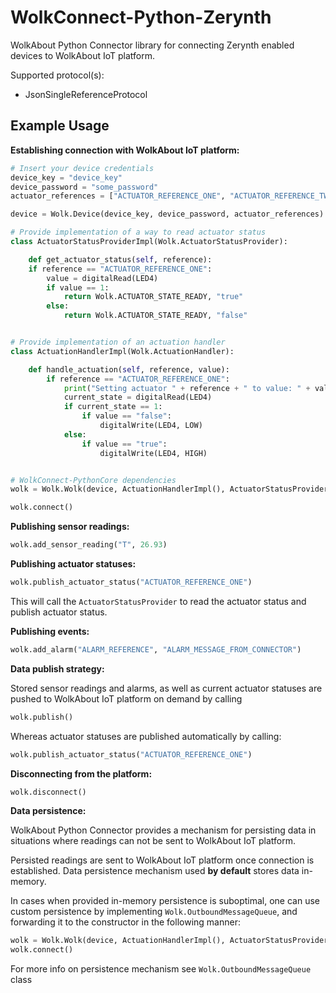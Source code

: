 # WolkConnect-Python-Zerynth
WolkAbout Python Connector library for connecting Zerynth enabled devices to WolkAbout IoT platform.

Supported protocol(s):
* JsonSingleReferenceProtocol


Example Usage
-------------
**Establishing connection with WolkAbout IoT platform:**
```python
# Insert your device credentials
device_key = "device_key"
device_password = "some_password"
actuator_references = ["ACTUATOR_REFERENCE_ONE", "ACTUATOR_REFERENCE_TWO"]

device = Wolk.Device(device_key, device_password, actuator_references)

# Provide implementation of a way to read actuator status
class ActuatorStatusProviderImpl(Wolk.ActuatorStatusProvider):

    def get_actuator_status(self, reference):
    if reference == "ACTUATOR_REFERENCE_ONE":
        value = digitalRead(LED4)
        if value == 1:
            return Wolk.ACTUATOR_STATE_READY, "true"
        else:
            return Wolk.ACTUATOR_STATE_READY, "false"


# Provide implementation of an actuation handler
class ActuationHandlerImpl(Wolk.ActuationHandler):

    def handle_actuation(self, reference, value):
        if reference == "ACTUATOR_REFERENCE_ONE":
            print("Setting actuator " + reference + " to value: " + value)
            current_state = digitalRead(LED4)
            if current_state == 1:
                if value == "false":
                    digitalWrite(LED4, LOW)
            else:
                if value == "true":
                    digitalWrite(LED4, HIGH)


# WolkConnect-PythonCore dependencies
wolk = Wolk.Wolk(device, ActuationHandlerImpl(), ActuatorStatusProviderImpl())

wolk.connect()
```

**Publishing sensor readings:**
```python
wolk.add_sensor_reading("T", 26.93)
```

**Publishing actuator statuses:**
```python
wolk.publish_actuator_status("ACTUATOR_REFERENCE_ONE")
```
This will call the `ActuatorStatusProvider` to read the actuator status and publish actuator status.


**Publishing events:**
```python
wolk.add_alarm("ALARM_REFERENCE", "ALARM_MESSAGE_FROM_CONNECTOR")
```

**Data publish strategy:**

Stored sensor readings and alarms, as well as current actuator statuses are pushed to WolkAbout IoT platform on demand by calling
```python
wolk.publish()
```

Whereas actuator statuses are published automatically by calling:

```python
wolk.publish_actuator_status("ACTUATOR_REFERENCE_ONE")
```

**Disconnecting from the platform:**
```python
wolk.disconnect()
```

**Data persistence:**

WolkAbout Python Connector provides a mechanism for persisting data in situations where readings can not be sent to WolkAbout IoT platform.

Persisted readings are sent to WolkAbout IoT platform once connection is established.
Data persistence mechanism used **by default** stores data in-memory.

In cases when provided in-memory persistence is suboptimal, one can use custom persistence by implementing `Wolk.OutboundMessageQueue`,
and forwarding it to the constructor in the following manner:

```python
wolk = Wolk.Wolk(device, ActuationHandlerImpl(), ActuatorStatusProviderImpl(), custom_queue)
wolk.connect()
```

For more info on persistence mechanism see `Wolk.OutboundMessageQueue` class